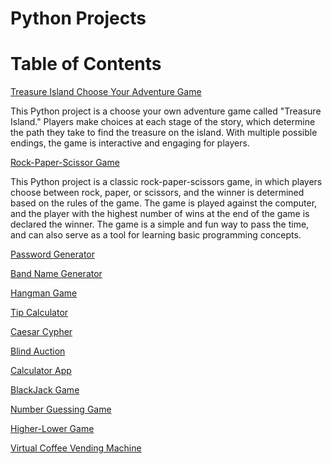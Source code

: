 # Python Projects
# Table of Contents

[ Treasure Island Choose Your Adventure Game](https://github.com/John-Rivero/Python-Projects/tree/main/Treasure-Island-Choose-Your-Adventure)


This Python project is a choose your own adventure game called "Treasure Island." Players make choices at each stage of the story, which determine the path they take to find the treasure on the island. With multiple possible endings, the game is interactive and engaging for players.


[ Rock-Paper-Scissor Game](https://github.com/John-Rivero/Python-Projects/tree/main/Rock-Paper-Scissor-Game)

This Python project is a classic rock-paper-scissors game, in which players choose between rock, paper, or scissors, and the winner is determined based on the rules of the game. The game is played against the computer, and the player with the highest number of wins at the end of the game is declared the winner. The game is a simple and fun way to pass the time, and can also serve as a tool for learning basic programming concepts.


[ Password Generator](https://github.com/John-Rivero/Python-Projects/tree/main/Password-Generator)

[ Band Name Generator](https://github.com/John-Rivero/Python-Projects/tree/main/Band-Name-Generator)

[ Hangman Game](https://github.com/John-Rivero/Python-Projects/tree/main/Hangman-Game)

[ Tip Calculator](https://github.com/John-Rivero/Python-Projects/tree/main/Tip-Calculator)

[ Caesar Cypher](https://github.com/John-Rivero/Python-Projects/tree/main/Caesar-Cypher)

[ Blind Auction](https://github.com/John-Rivero/Python-Projects/tree/main/Blind-Auction)

[ Calculator App](https://github.com/John-Rivero/Python-Projects/tree/main/Calculator-App)

[ BlackJack Game](https://github.com/John-Rivero/Python-Projects/tree/main/Blackjack-Game)

[ Number Guessing Game](https://github.com/John-Rivero/Python-Projects/tree/main/Number-Guessing-Game)

[ Higher-Lower Game](https://github.com/John-Rivero/Python-Projects/tree/main/Higher-Lower-Game)

[ Virtual Coffee Vending Machine](https://github.com/John-Rivero/Python-Projects/tree/main/Higher-Lower-Game)
